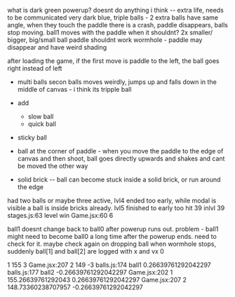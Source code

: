what is dark green powerup? doesnt do anything i think -- extra life, needs to be communicated
very dark blue, triple balls - 2 extra balls have same angle, when they touch the paddle there is a crash, paddle disappears, balls stop moving. ball1 moves with the paddle when it shouldnt?
2x smaller/ bigger, big/small ball paddle shouldnt work
wormhole - paddle may disappear and have weird shading

after loading the game, if the first move is paddle to the left, the ball goes right instead of left

- multi balls
  secon balls moves weirdly, jumps up and falls down in the middle of canvas - i think its tripple ball

- add

  - slow ball
  - quick ball

- sticky ball

* ball at the corner of paddle - when you move the paddle to the edge of canvas and then shoot, ball goes directly upwards and shakes and cant be moved the other way

- solid brick
  -- ball can become stuck inside a solid brick, or run around the edge

had two balls or maybe three active, lvl4 ended too early, while modal is visible a ball is inside bricks already. lvl5 finished to early too
hit 39 inlvl 39
stages.js:63 level win
Game.jsx:60 6

ball1 doesnt change back to ball0 after powerup runs out. problem - ball1 might need to become ball0 a long time after the powerup ends. need to check for it. maybe check again on dropping ball
when wormhole stops, suddenly ball[1] and ball[2] are logged with x and vx 0

1 155 3
Game.jsx:207 2 149 -3
balls.js:174 ball1 0.26639761292042297
balls.js:177 ball2 -0.26639761292042297
Game.jsx:202 1 155.26639761292043 0.26639761292042297
Game.jsx:207 2 148.73360238707957 -0.26639761292042297
